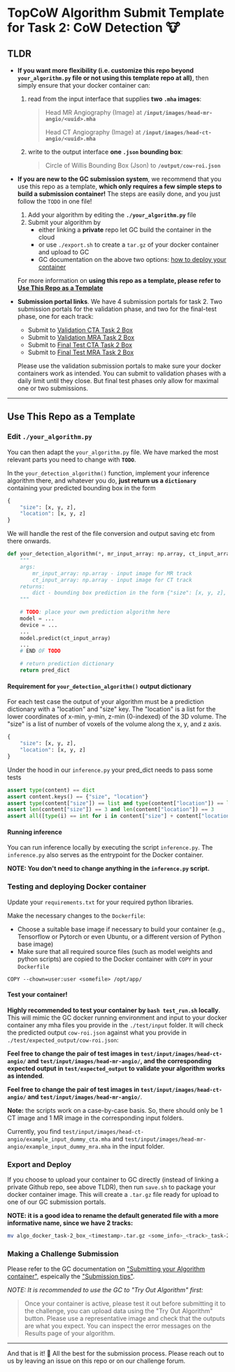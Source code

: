 # TopCoW Algorithm Submit Template for Task 2: CoW Detection 🐮

## TLDR

* **If you want more flexibility (i.e. customize this repo beyond `your_algorithm.py` file or not using this template repo at all)**, then simply ensure that your docker container can:
  1. read from the input interface that supplies **two `.mha` images**:

        > Head MR Angiography (Image) at **`/input/images/head-mr-angio/<uuid>.mha`**
        >
        > Head CT Angiography (Image) at **`/input/images/head-ct-angio/<uuid>.mha`**

  2. write to the output interface **one `.json` bounding box**:

        > Circle of Willis Bounding Box (Json) to **`/output/cow-roi.json`**


* **If you are new to the GC submission system**, we recommend that you use this repo as a template, **which only requires a few simple steps to build a submission container!**
The steps are easily done, and you just follow the `TODO` in one file!

    1. Add your algorithm by editing the **`./your_algorithm.py`** file
    3. Submit your algorithm by
        - either linking a **private** repo let GC build the container in the cloud
        - or use `./export.sh` to create a `tar.gz` of your docker container and upload to GC
        - GC documentation on the above two options: [how to deploy your container](https://grand-challenge.org/documentation/test-and-deploy-your-container/)


  For more information on **using this repo as a template, please refer to [Use This Repo as a Template](#use-this-repo-as-a-template)**


* **Submission portal links**. We have 4 submission portals for task 2. Two submission portals for the validation phase, and two for the final-test phase, one for each track:
    * Submit to [Validation CTA Task 2 Box](https://topcow24.grand-challenge.org/evaluation/validation-cta-task-2-box/submissions/create/)
    * Submit to [Validation MRA Task 2 Box](https://topcow24.grand-challenge.org/evaluation/validation-mra-task-2-box/submissions/create/)
    * Submit to [Final Test CTA Task 2 Box](https://topcow24.grand-challenge.org/evaluation/finaltest-cta-task-2-box/submissions/create/)
    * Submit to [Final Test MRA Task 2 Box](https://topcow24.grand-challenge.org/evaluation/finaltest-mra-task-2-box/submissions/create/)

    Please use the validation submission portals to make sure your docker containers work as intended.
    You can submit to validation phases with a daily limit until they close.
    But final test phases only allow for maximal one or two submissions.

---

## Use This Repo as a Template

### Edit `./your_algorithm.py`

You can then adapt the `your_algorithm.py` file. We have marked the most relevant parts you need to change with **`TODO`**.

In the `your_detection_algorithm()` function, implement your inference algorithm there, and whatever you do,
**just return us a `dictionary`** containing your predicted bounding box in the form
```python
{
    "size": [x, y, z],
    "location": [x, y, z]
}
```
We will handle the rest of the file conversion and output saving etc from there onwards.

```python
def your_detection_algorithm(*, mr_input_array: np.array, ct_input_array: np.array) -> dict:
    """
    args:
        mr_input_array: np.array - input image for MR track
        ct_input_array: np.array - input image for CT track
    returns:
        dict - bounding box prediction in the form {"size": [x, y, z], "location": [x, y, z]}
    """

    # TODO: place your own prediction algorithm here
    model = ...
    device = ...
    ...
    model.predict(ct_input_array)
    ...
    # END OF TODO

    # return prediction dictionary
    return pred_dict
```

#### Requirement for `your_detection_algorithm()` output dictionary

For each test case the output of your algorithm must be a prediction dictionary with a "location" and "size" key. The "location" is a list for the lower coordinates of x-min, y-min, z-min (0-indexed) of the 3D volume. The "size" is a list of number of voxels of the volume along the x, y, and z axis.
```python
{
    "size": [x, y, z],
    "location": [x, y, z]
}
```
Under the hood in our `inference.py` your pred_dict needs to pass some tests
```python
assert type(content) == dict
assert content.keys() == {"size", "location"}
assert type(content["size"]) == list and type(content["location"]) == list
assert len(content["size"]) == 3 and len(content["location"]) == 3
assert all([type(i) == int for i in content["size"] + content["location"]])
```

#### Running inference

You can run inference locally by executing the script `inference.py`. The `inference.py` also serves as the entrypoint for the Docker container. 

**NOTE: You don't need to change anything in the `inference.py` script.**

### Testing and deploying Docker container

Update your `requirements.txt` for your required python libraries.

Make the necessary changes to the `Dockerfile`:

* Choose a suitable base image if necessary to build your container (e.g., Tensorflow or Pytorch or even Ubuntu, or a different version of Python base image)
* Make sure that all required source files (such as model weights and python scripts) are copied to the Docker container with `COPY` in your `Dockerfile`

```docker
COPY --chown=user:user <somefile> /opt/app/
```

#### **Test your container!**

**Highly recommended to test your container by `bash test_run.sh` locally**. This will mimic the GC docker running environment and input to your docker container any mha files you provide in the `./test/input` folder. It will check the predicted output `cow-roi.json` against what you provide in `./test/expected_output/cow-roi.json`:

**Feel free to change the pair of test images in `test/input/images/head-ct-angio/` and `test/input/images/head-mr-angio/`, and the corresponding expected output in `test/expected_output` to validate your algorithm works as intended**.

**Feel free to change the pair of test images in `test/input/images/head-ct-angio/` and `test/input/images/head-mr-angio/`**.

**Note:** the scripts work on a case-by-case basis. So, there should only be 1 CT image and 1 MR image in the corresponding input folders.

Currently, you find `test/input/images/head-ct-angio/example_input_dummy_cta.mha` and `test/input/images/head-mr-angio/example_input_dummy_mra.mha` in the input folder.

### Export and Deploy

If you choose to upload your container to GC directly (instead of linking a private Github repo, see above TLDR), then run `save.sh` to package your docker container image. This will create a `.tar.gz` file ready for upload to one of our GC submission portals.

**NOTE: it is a good idea to rename the default generated file with a more informative name, since we have 2 tracks:**

```bash
mv algo_docker_task-2_box_<timestamp>.tar.gz <some_info>_<track>_task-2_box_<timestamp>.tar.gz
```

### Making a Challenge Submission

Please refer to the GC documentation on ["Submitting your Algorithm container"](https://grand-challenge.org/documentation/making-a-challenge-submission/#submitting-your-algorithm-container), espeically the ["Submission tips"](https://grand-challenge.org/documentation/making-a-challenge-submission/#submission-tips).

_NOTE: It is recommended to use the GC to "Try Out Algorithm" first:_
> Once your container is active, please test it out before submitting it to the challenge, you can upload data using the "Try Out Algorithm" button. Please use a representative image and check that the outputs are what you expect. You can inspect the error messages on the Results page of your algorithm.

---

And that is it! 🤠
All the best for the submission process.
Please reach out to us by leaving an issue on this repo or on our challenge forum.